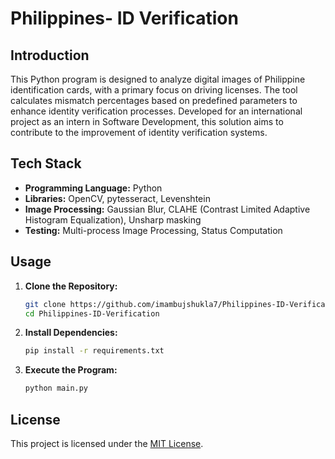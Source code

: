 # Philippines- ID Verification

## Introduction

This Python program is designed to analyze digital images of Philippine identification cards, with a primary focus on driving licenses. The tool calculates mismatch percentages based on predefined parameters to enhance identity verification processes. Developed for an international project as an intern in Software Development, this solution aims to contribute to the improvement of identity verification systems.

## Tech Stack

- **Programming Language:** Python
- **Libraries:** OpenCV, pytesseract, Levenshtein
- **Image Processing:** Gaussian Blur, CLAHE (Contrast Limited Adaptive Histogram Equalization), Unsharp masking
- **Testing:** Multi-process Image Processing, Status Computation

## Usage

1. **Clone the Repository:**
    ```bash
    git clone https://github.com/imambujshukla7/Philippines-ID-Verification.git
    cd Philippines-ID-Verification
    ```

2. **Install Dependencies:**
    ```bash
    pip install -r requirements.txt
    ```

3. **Execute the Program:**
    ```bash
    python main.py
    ```

## License

This project is licensed under the [MIT License](LICENSE).
